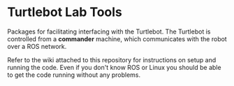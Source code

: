 Turtlebot Lab Tools
===================

Packages for facilitating interfacing with the Turtlebot. The Turtlebot is controlled from a **commander** machine, which communicates with the robot over a ROS network.

Refer to the wiki attached to this repository for instructions on setup and running the code. Even if you don't know ROS or Linux you should be able to get the code running without any problems.
